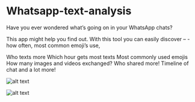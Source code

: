 # Whatsapp-text-analysis

Have you ever wondered what’s going on in your WhatsApp chats?

This app might help you find out. With this tool you can easily discover – -how often, most common emoji’s use,

Who texts more
Which hour gets most texts
Most commonly used emojis
How many images and videos exchanged? Who shared more!
Timeline of chat and a lot more!

![alt text](https://dataiszen.com/wp/wp-content/uploads/2020/02/chat1-1024x446.png)

![alt text](https://dataiszen.com/wp/wp-content/uploads/2020/02/chat2-1024x708.png)
